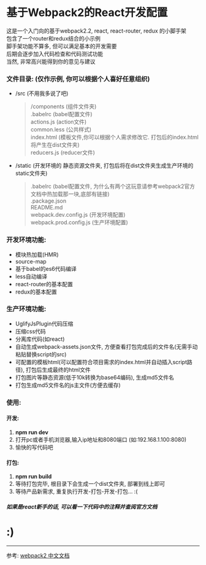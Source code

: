 # 基于Webpack2的React开发配置

这是一个入门向的基于webpack2.2, react, react-router, redux 的小脚手架</br>
包含了一个router和redux结合的小示例</br>
脚手架功能不算多, 但可以满足基本的开发需要</br>
后期会逐步加入代码检查和代码测试功能</br>
当然, 非常高兴能得到你的意见与建议

### 文件目录: (仅作示例, 你可以根据个人喜好任意组织)
* /src (不用我多说了吧)
    > /components (组件文件夹)<br>
    > .babelrc (babel配置文件)<br>
    > actions.js (action文件)<br>
    > common.less (公共样式)<br>
    > index.html (模板文件,你可以根据个人需求修改它. 打包后的index.html将产生在dist文件夹)<br>
    > reducers.js (reducer文件)<br>
* /static (开发环境的 静态资源文件夹, 打包后将在dist文件夹生成生产环境的static文件夹)
    > .babelrc (babel配置文件, 为什么有两个这玩意请参考webpack2官方文档中热加载那一块,底部有链接)<br>
    > .package.json <br>
    > README.md <br>
    > webpack.dev.config.js (开发环境配置) <br>
    > webpack.prod.config.js (生产环境配置) <br>
  

### 开发环境功能:
*   模块热加载(HMR)
*   source-map
*   基于babel的es6代码编译
*   less自动编译
*   react-router的基本配置
*   redux的基本配置

### 生产环境功能:
*   UglifyJsPlugin代码压缩
*   压缩css代码
*   分离库代码(如react)
*   自动生成webpack-assets.json文件, 方便查看打包完成后的文件名(无需手动粘贴替换script的src)
*   可配置的模板html(可以配置符合项目需求的index.html并自动插入script路径), 打包后生成最终的html文件
*   打包图片等静态资源(低于10k转换为base64编码), 生成md5文件名
*   打包生成md5文件名的js主文件(方便去缓存)

### 使用:

#### 开发: 
1.  **npm run dev** 
2.  打开pc或者手机浏览器,输入ip地址和8080端口 (如:192.168.1.100:8080)
3.  愉快的写代码吧

#### 打包:
1.  **npm run build** 
2.  等待打包完毕, 根目录下会生成一个dist文件夹, 部署到线上即可
3.  等待产品新需求, 重复执行开发-打包-开发-打包...   :(

##### 如果是react新手的话, 可以看一下代码中的注释并查阅官方文档

# :)
---------------------------------------
参考: <a href="https://doc.webpack-china.org/concepts/">webpack2 中文文档</a>